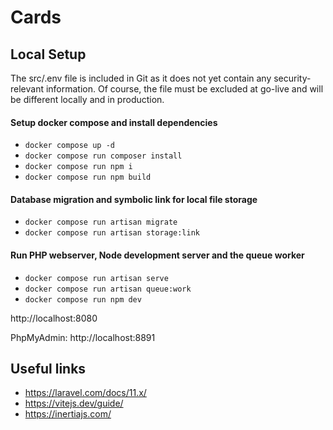 # Cards

## Local Setup
The src/.env file is included in Git as it does not yet contain any security-relevant information. Of course, the file must be excluded at go-live and will be different locally and in production.

#### Setup docker compose and install dependencies
- ```docker compose up -d```
- ```docker compose run composer install```
- ```docker compose run npm i```
- ```docker compose run npm build```

#### Database migration and symbolic link for local file storage
- ```docker compose run artisan migrate```
- ```docker compose run artisan storage:link```

#### Run PHP webserver, Node development server and the queue worker
- ```docker compose run artisan serve```
- ```docker compose run artisan queue:work```
- ```docker compose run npm dev```

http://localhost:8080

PhpMyAdmin: http://localhost:8891

## Useful links
- https://laravel.com/docs/11.x/
- https://vitejs.dev/guide/
- https://inertiajs.com/